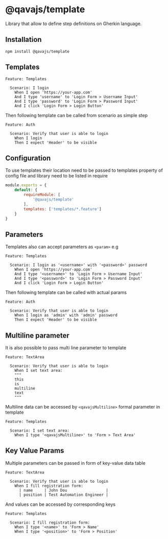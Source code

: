 # @qavajs/template
Library that allow to define step definitions on Gherkin language.

## Installation
`npm install @qavajs/template`

## Templates
```gherkin
Feature: Templates

  Scenario: I login
    When I open 'https://your-app.com'
    And I type 'username' to 'Login Form > Username Input'
    And I type 'password' to 'Login Form > Password Input'
    And I click 'Login Form > Login Button'
```

Then following template can be called from scenario as simple step

```gherkin
Feature: Auth

  Scenario: Verify that user is able to login
    When I login
    Then I expect 'Header' to be visible
```

## Configuration
To use templates their location need to be passed to templates property of config file and library need to be listed
in require
```javascript
module.exports = {
    default: {
        requireModule: [
            '@qavajs/template'
        ],
        templates: ['templates/*.feature']
    }
}

```

## Parameters  
Templates also can accept parameters as `<param>` e.g

```gherkin
Feature: Templates

  Scenario: I login as '<username>' with '<password>' password
    When I open 'https://your-app.com'
    And I type '<username>' to 'Login Form > Username Input'
    And I type '<password>' to 'Login Form > Password Input'
    And I click 'Login Form > Login Button'
```

Then following template can be called with actual params

```gherkin
Feature: Auth

  Scenario: Verify that user is able to login
    When I login as 'admin' with 'admin' password
    Then I expect 'Header' to be visible
```

## Multiline parameter
It is also possible to pass multi line parameter to template
```gherkin
Feature: TextArea

  Scenario: Verify that user is able to login
    When I set text area:
    """
    this
    is
    multiline
    text
    """
```

Multiline data can be accessed by `<qavajsMultiline>` formal parameter in template
```gherkin
Feature: Templates

  Scenario: I set text area:
    When I type '<qavajsMultiline>' to 'Form > Text Area'
```

## Key Value Params
Multiple parameters can be passed in form of key-value data table
```gherkin
Feature: TextArea

  Scenario: Verify that user is able to login
    When I fill registration form:
      | name     | John Dou                 |
      | position | Test Automation Engineer |
```

And values can be accessed by corresponding keys
```gherkin
Feature: Templates

  Scenario: I fill registration form:
    When I type '<name>' to 'Form > Name'
    When I type '<position>' to 'Form > Position'
```

